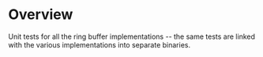 # Overview

Unit tests for all the ring buffer implementations -- the same tests are 
linked with the various implementations into separate binaries. 
